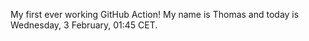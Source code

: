My first ever working GitHub Action!
My name is Thomas and today is Wednesday, 3 February, 01:45 CET. 
